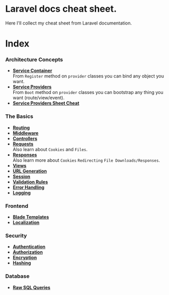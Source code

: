 # Laravel docs cheat sheet.
Here I'll collect my cheat sheet from Laravel documentation.

# Index
### Architecture Concepts
* **[Service Container](./docs/service-container.md)** <br>
From <code>Register</code> method on <code>provider</code> classes you can bind any object you want.
* **[Service Providers](./docs/service-providers.md)** <br>
From <code>Boot</code> method on <code>provider</code> classes you can bootstrap any thing you want (route/view/event).
* **[Service Providers Sheet Cheat](./docs/service-providers-sheet-cheat.md)** <br>

### The Basics
* **[Routing](./docs/routing.md)** <br>
* **[Middleware](./docs/middleware.md)** <br>
* **[Controllers](./docs/controllers.md)** <br>
* **[Requests](./docs/requests.md)** <br>
Also learn about <code>Cookies</code> and <code>Files</code>.
* **[Responses](./docs/responses.md)** <br>
Also learn more about <code>Cookies</code> <code>Redirecting</code> <code>File Downloads/Responses</code>.
* **[Views](./docs/views.md)** <br>
* **[URL Generation](./docs/url-generation.md)** <br>
* **[Session](./docs/session.md)** <br>
* **[Validation Rules](./docs/validation-rules.md)** <br>
* **[Error Handling](./docs/error-handling.md)** <br>
* **[Logging](./docs/logging.md)** <br>

### Frontend
* **[Blade Templates](./docs/blade-templates.md)** <br>
* **[Localization](./docs/localization.md)** <br>

### Security
* **[Authentication](./docs/authentication.md)** <br>
* **[Authorization](./docs/authorization.md)** <br>
* **[Encryption](./docs/encryption.md)** <br>
* **[Hashing](./docs/hashing.md)** <br>

### Database
* **[Raw SQL Queries](./docs/raw-sql-queries.md)** <br>
